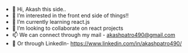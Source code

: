 - 👋 Hi, Akash this side..
- 👀 I’m interested in the front end side of things!!
- 🌱 I’m currently learning react.js
- 💞️ I’m looking to collaborate on  react projects
- 📫 We can connect through my mail - akashpatro490@gmail.com
- 👀 Or through LinkedIn- https://www.linkedin.com/in/akashpatro490/

<!---
akashp490/akashp490 is a ✨ special ✨ repository because its `README.md` (this file) appears on your GitHub profile.
You can click the Preview link to take a look at your changes.
--->
